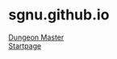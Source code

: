 # sgnu.github.io
<a href="dungeonmaster.html">Dungeon Master</a><br>
<a href="Startpage/Startpage.html">Startpage</a>

